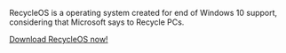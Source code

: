 RecycleOS is a operating system created for end of Windows 10 support, considering that Microsoft says to Recycle PCs.

[Download RecycleOS now!](https://www.debian.org/index.pt.html)
